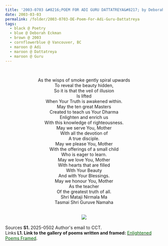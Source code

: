 ```yaml
---
title: '2003-0703 &#8216;POEM FOR ADI GURU DATTATREYA&#8217; by Deborah Eckman, Vancouver, BC'
date: 2003-03-03
permalink: /folder/2003-0703-DE-Poem-For-Adi-Guru-Dattatreya
tags:
  - black @ Poetry
  - blue @ Deborah Eckman
  - brown @ 2003
  - cornflowerblue @ Vancouver, BC
  - maroon @ Adi
  - maroon @ Dattatreya
  - maroon @ Guru
---
```


<br>

<p style="text-align:center;">
As the wisps of smoke gently spiral upwards<br>
To reveal the beauty hidden,<br>
So it is that the veil of illusion<br>
Is lifted<br>
When Your Truth is awakened within.<br>
May the ten great Masters<br>
Created to teach us Your Dharma<br>
Enlighten and enrich us<br>
With this knowledge of righteousness.<br>
May we serve You, Mother<br>
With all the devotion of<br>
A true disciple.<br>
May we please You, Mother<br>
With the offerings of a small child<br>
Who is eager to learn.<br>
May we love You, Mother<br>
With hearts that are filled<br>
With Your Beauty<br>
And with Your Blessings.<br>
May we honour You, Mother<br>
As the teacher<br>
Of the greatest truth of all.<br>
Shri Mataji Nirmala Ma<br>
Tasmai Shri Guruve Namaha<br>
</p>

<br>

<div style="text-align: center"><img src="https://pub-419291371d4c44a1b438e7d5a9e4e904.r2.dev/2003-0703_POEM_FOR_ADI_GURU_DATTATREYA_by_Deborah_Eckman_Vancouver_BC.jpg" /></div>

<br>

<wave-list>
<list-title color="DarkSeaGreen" width="40">Sources</list-title>
  <list-item color="BlanchedAlmond"  width="280"><b>S1. </b> 2025-0502 Author's email to CCT.</list-item>
</wave-list>

<br>

<wave-list>
<list-title color="DarkSeaGreen" width="25">Links</list-title>
  <list-item color="BlanchedAlmond"  width="285"><b> L1. Link to the gallery of poems written and framed:</b> <a href="https://imageevent.com/sahaja/art/enlightenedpoemsframed"><font color="DarkGreen">Enlightened Poems Framed</font></a>. </list-item>
</wave-list>